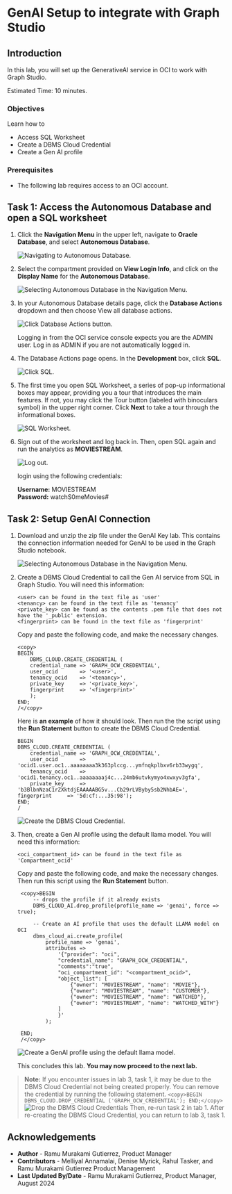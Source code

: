 <!--
    {
        "name":"GenAI Setup to integrate with Graph Studio",
        "description":"Prerequisites for this workshop."
    }
-->

# GenAI Setup to integrate with Graph Studio

## Introduction

In this lab, you will set up the GenerativeAI service in OCI to work with Graph Studio.

Estimated Time: 10 minutes.

### Objectives

Learn how to

- Access SQL Worksheet
- Create a DBMS Cloud Credential
- Create a Gen AI profile

### Prerequisites

- The following lab requires access to an OCI account.

## Task 1: Access the Autonomous Database and open a SQL worksheet

1. Click the **Navigation Menu** in the upper left, navigate to **Oracle Database**, and select **Autonomous Database**.

    ![Navigating to Autonomous Database.](images/navigation-menu.png " ")

2. Select the compartment provided on **View Login Info**, and click on the **Display Name** for the **Autonomous Database**.

    ![Selecting Autonomous Database in the Navigation Menu.](images/select-autonomous-database.png " ")

3. In your Autonomous Database details page, click the **Database Actions** dropdown and then choose View all database actions.

    ![Click Database Actions button.](./images/database-action-sql-v2.png " ")

    Logging in from the OCI service console expects you are the ADMIN user. Log in as ADMIN if you are not automatically logged in.

4. The Database Actions page opens. In the **Development** box, click **SQL**.

    ![Click SQL.](./images/adb-dbactions-click-sql.png " ")

5. The first time you open SQL Worksheet, a series of pop-up informational boxes may appear, providing you a tour that introduces the main features. If not, you may click the Tour button (labeled with binoculars symbol) in the upper right corner. Click **Next** to take a tour through the informational boxes.

    ![SQL Worksheet.](./images/adb-sql-worksheet-opening-tour.png " ")

6. Sign out of the worksheet and log back in. Then, open SQL again and run the analytics as **MOVIESTREAM**.
    
    ![Log out.](./images/log-out-dbactions.png " ")

    login using the following credentials:
    
    **Username:** MOVIESTREAM    
    **Password:** watchS0meMovies#

## Task 2: Setup GenAI Connection

1. Download and unzip the zip file under the GenAI Key lab. This contains the connection information needed for GenAI to be used in the Graph Studio notebook.

    ![Selecting Autonomous Database in the Navigation Menu.](images/genai-key.png " ") 

2. Create a DBMS Cloud Credential to call the Gen AI service from SQL in Graph Studio. You will need this information: 

    ```
    <user> can be found in the text file as 'user'
    <tenancy> can be found in the text file as 'tenancy'
    <private_key> can be found as the contents .pem file that does not have the '_public' extension.
    <fingerprint> can be found in the text file as 'fingerprint' 
    ```

    Copy and paste the following code, and make the necessary changes.

    ```
    <copy>
    BEGIN
        DBMS_CLOUD.CREATE_CREDENTIAL (
        credential_name => 'GRAPH_OCW_CREDENTIAL',
        user_ocid       => '<user>',
        tenancy_ocid    => '<tenancy>',
        private_key     => '<private_key>',
        fingerprint     => '<fingerprint>'
        );
    END;
    /</copy>
    ```

    Here is **an example** of how it should look. Then run the the script using the **Run Statement** button to create the DBMS Cloud Credential. 

    ```
    BEGIN
    DBMS_CLOUD.CREATE_CREDENTIAL (
        credential_name => 'GRAPH_OCW_CREDENTIAL',
        user_ocid       => 'ocid1.user.oc1..aaaaaaaa3k363plccg...ymfnqkplbxv6rb33wygq',
        tenancy_ocid    => 'ocid1.tenancy.oc1..aaaaaaaaj4c...24mb6utvkymyo4xwxyv3gfa',
        private_key     => 'b3BlbnNzaC1rZXktdjEAAAAABG5v...Cb29rLVByby5sb2NhbAE=',
    fingerprint     => '5d:cf:...35:98');
    END;
    /
    ```

    ![Create the DBMS Cloud Credential.](images/dbms-credentials.png " ") 

3. Then, create a Gen AI profile using the default llama model. You will need this information:  

    ```
    <oci_compartment_id> can be found in the text file as 'Compartment_ocid' 
    ```

    Copy and paste the following code, and make the necessary changes. Then run this script using the **Run Statement** button. 

    ```
     <copy>BEGIN   
         -- drops the profile if it already exists
         DBMS_CLOUD_AI.drop_profile(profile_name => 'genai', force => true);

         -- Create an AI profile that uses the default LLAMA model on OCI
         dbms_cloud_ai.create_profile(
             profile_name => 'genai',
             attributes =>       
                 '{"provider": "oci",
                 "credential_name": "GRAPH_OCW_CREDENTIAL",
                 "comments":"true",            
                 "oci_compartment_id": "<compartment_ocid>",
                 "object_list": [
                     {"owner": "MOVIESTREAM", "name": "MOVIE"},
                     {"owner": "MOVIESTREAM", "name": "CUSTOMER"},
                     {"owner": "MOVIESTREAM", "name": "WATCHED"},
                     {"owner": "MOVIESTREAM", "name": "WATCHED_WITH"}
                 ]
                 }'
             );

     END;
     /</copy>
    ```

    ![Create a GenAI profile using the default llama model.](images/genai-profile.png " ") 

    This concludes this lab. **You may now proceed to the next lab.**

>**Note:** If you encounter issues in lab 3, task 1, it may be due to the DBMS Cloud Credential not being created properly. You can remove the credential by running the following statement.
    ```
     <copy>BEGIN
     DBMS_CLOUD.DROP_CREDENTIAL ('GRAPH_OCW_CREDENTIAL');
     END;</copy>
    ```
![Drop the DBMS Cloud Credentials ](images/drop-credentials.png " ")
Then, re-run task 2 in tab 1. After re-creating the DBMS Cloud Credential, you can return to lab 3, task 1. 


## Acknowledgements
* **Author** - Ramu Murakami Gutierrez, Product Manager
* **Contributors** -  Melliyal Annamalai, Denise Myrick, Rahul Tasker, and Ramu Murakami Gutierrez Product Management
* **Last Updated By/Date** - Ramu Murakami Gutierrez, Product Manager, August 2024


